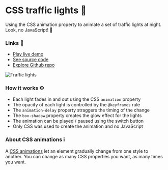 # CSS traffic lights 🚦

Using the CSS animation property to animate a set of traffic lights at night. Look, no JavaScript! 👀

### Links 🔗

+ [Play live demo](https://css-traffic-lights-animation.rolandjlevy.repl.co/)
+ [See source code](https://replit.com/@RolandJLevy/css-traffic-lights-animation)
+ [Explore Github repo](https://github.com/rolandjlevy/css-traffic-lights-animation)

![Traffic lights](https://raw.githubusercontent.com/rolandjlevy/css-traffic-lights-animation/master/images/traffic-lights.png)

### How it works ⚙️
- Each light fades in and out using the CSS `animation` property
- The opacity of each light is controlled by the `@keyframes` rule
- The `animation-delay` property straggers the timing of the change
- The `box-shadow` property creates the glow effect for the lights
- The animation can be played / paused using the switch button
- Only CSS was used to create the animation and no JavaScript

### About CSS animations ℹ️
A [CSS animations](https://www.w3schools.com/css/css3_animations.asp) let an element gradually change from one style to another. You can change as many CSS properties you want, as many times you want.